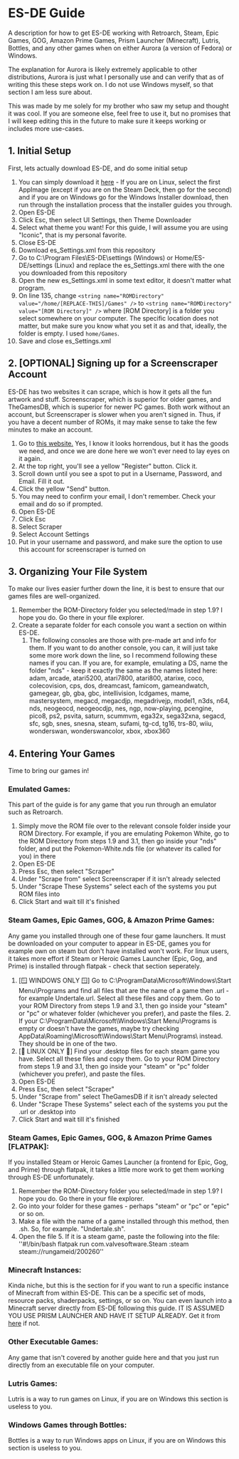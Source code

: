 # ES-DE Guide
A description for how to get ES-DE working with Retroarch, Steam, Epic Games, GOG, Amazon Prime Games, Prism Launcher (Minecraft), Lutris, Bottles, and any other games when on either Aurora (a version of Fedora) or Windows.

The explanation for Aurora is likely extremely applicable to other distributions, Aurora is just what I personally use and can verify that as of writing this these steps work on. I do not use Windows myself, so that section I am less sure about.

This was made by me solely for my brother who saw my setup and thought it was cool. If you are someone else, feel free to use it, but no promises that I will keep editing this in the future to make sure it keeps working or includes more use-cases.

## 1. Initial Setup
First, lets actually download ES-DE, and do some initial setup

1. You can simply download it [here](https://es-de.org/#Download) - If you are on Linux, select the first AppImage (except if you are on the Steam Deck, then go for the second) and if you are on Windows go for the Windows Installer download, then run through the installation process that the installer guides you through.
2. Open ES-DE
3. Click Esc, then select UI Settings, then Theme Downloader
4. Select what theme you want! For this guide, I will assume you are using "Iconic", that is my personal favorite.
5. Close ES-DE
6. Download es_Settings.xml from this repository
7. Go to C:\Program Files\ES-DE\settings (Windows) or Home/ES-DE/settings (Linux) and replace the es_Settings.xml there with the one you downloaded from this repository
8. Open the new es_Settings.xml in some text editor, it doesn't matter what program.
9. On line 135, change `<string name="ROMDirectory" value="/home/[REPLACE-THIS]/Games" />` to `<string name="ROMDirectory" value="[ROM Directory]" />` where [ROM Directory] is a folder you select somewhere on your computer. The specific location does not matter, but make sure you know what you set it as and that, ideally, the folder is empty. I used `home/Games`. 
10. Save and close es_Settings.xml

## 2. [OPTIONAL] Signing up for a Screenscraper Account
ES-DE has two websites it can scrape, which is how it gets all the fun artwork and stuff. Screenscraper, which is superior for older games, and TheGamesDB, which is superior for newer PC games. Both work without an account, but Screenscraper is slower when you aren't signed in. Thus, if you have a decent number of ROMs, it may make sense to take the few minutes to make an account.

1. Go to [this website.](https://screenscraper.fr/) Yes, I know it looks horrendous, but it has the goods we need, and once we are done here we won't ever need to lay eyes on it again.
2. At the top right, you'll see a yellow "Register" button. Click it.
3. Scroll down until you see a spot to put in a Username, Password, and Email. Fill it out.
4. Click the yellow "Send" button.
5. You may need to confirm your email, I don't remember. Check your email and do so if prompted.
6. Open ES-DE
7. Click Esc
8. Select Scraper
9. Select Account Settings
10. Put in your username and password, and make sure the option to use this account for screenscraper is turned on

## 3. Organizing Your File System
To make our lives easier further down the line, it is best to ensure that our games files are well-organized. 

1. Remember the ROM-Directory folder you selected/made in step 1.9? I hope you do. Go there in your file explorer.
2. Create a separate folder for each console you want a section on within ES-DE. 
   1. The following consoles are those with pre-made art and info for them. If you want to do another console, you can, it will just take some more work down the line, so I recommend following these names if you can. If you are, for example, emulating a DS, name the folder "nds" - keep it exactly the same as the names listed here: adam, arcade, atari5200, atari7800, atari800, atarixe, coco, colecovision, cps, dos, dreamcast, famicom, gameandwatch, gamegear, gb, gba, gbc, intellivision, lcdgames, mame, mastersystem, megacd, megacdjp, megadrivejp, model1, n3ds, n64, nds, neogeocd, neogeocdjp, nes, ngp, now-playing, pcengine, pico8, ps2, psvita, saturn, scummvm, ega32x, sega32xna, segacd, sfc, sgb, snes, snesna, steam, sufami, tg-cd, tg16, trs-80, wiiu, wonderswan, wonderswancolor, xbox, xbox360

## 4. Entering Your Games
Time to bring our games in!

### Emulated Games:
This part of the guide is for any game that you run through an emulator such as Retroarch.

1. Simply move the ROM file over to the relevant console folder inside your ROM Directory. For example, if you are emulating Pokemon White, go to the ROM Directory from steps 1.9 and 3.1, then go inside your "nds" folder, and put the Pokemon-White.nds file (or whatever its called for you) in there
2. Open ES-DE
3. Press Esc, then select "Scraper"
4. Under "Scrape from" select Screenscraper if it isn't already selected
5. Under "Scrape These Systems" select each of the systems you put ROM files into
6. Click Start and wait till it's finished

### Steam Games, Epic Games, GOG, & Amazon Prime Games:
Any game you installed through one of these four game launchers. It must be downloaded on your computer to appear in ES-DE, games you for example own on steam but don't have installed won't work. For linux users, it takes more effort if Steam or Heroic Games Launcher (Epic, Gog, and Prime) is installed through flatpak - check that section seperately.

1. [🪟 WINDOWS ONLY 🪟] Go to C:\ProgramData\Microsoft\Windows\Start Menu\Programs and find all files that are the name of a game then .url - for example Undertale.url. Select all these files and copy them. Go to your ROM Directory from steps 1.9 and 3.1, then go inside your "steam" or "pc" or whatever folder (whichever you prefer), and paste the files.
   2. If your C:\ProgramData\Microsoft\Windows\Start Menu\Programs is empty or doesn't have the games, maybe try checking AppData\Roaming\Microsoft\Windows\Start Menu\Programs\ instead. They should be in one of the two.
3. [🐧 LINUX ONLY 🐧] Find your .desktop files for each steam game you have. Select all these files and copy them. Go to your ROM Directory from steps 1.9 and 3.1, then go inside your "steam" or "pc" folder (whichever you prefer), and paste the files.
4. Open ES-DE
3. Press Esc, then select "Scraper"
4. Under "Scrape from" select TheGamesDB if it isn't already selected
5. Under "Scrape These Systems" select each of the systems you put the .url or .desktop into
6. Click Start and wait till it's finished

### Steam Games, Epic Games, GOG, & Amazon Prime Games [FLATPAK]:
If you installed Steam or Heroic Games Launcher (a frontend for Epic, Gog, and Prime) through flatpak, it takes a little more work to get them working through ES-DE unfortunately.

1. Remember the ROM-Directory folder you selected/made in step 1.9? I hope you do. Go there in your file explorer.
2. Go into your folder for these games - perhaps "steam" or "pc" or "epic" or so on.
3. Make a file with the name of a game installed through this method, then .sh. So, for example. "Undertale.sh".
4. Open the file
   5. If it is a steam game, paste the following into the file: ''#!/bin/bash
   flatpak run com.valvesoftware.Steam :steam steam://rungameid/200260''

### Minecraft Instances:
Kinda niche, but this is the section for if you want to run a specific instance of Minecraft from within ES-DE. This can be a specific set of mods, resource packs, shaderpacks, settings, or so on. You can even launch into a Minecraft server directly from ES-DE following this guide. IT IS ASSUMED YOU USE PRISM LAUNCHER AND HAVE IT SETUP ALREADY. Get it from [here](https://prismlauncher.org/download/) if not.

### Other Executable Games:
Any game that isn't covered by another guide here and that you just run directly from an executable file on your computer. 

### Lutris Games:
Lutris is a way to run games on Linux, if you are on Windows this section is useless to you. 

### Windows Games through Bottles:
Bottles is a way to run Windows apps on Linux, if you are on Windows this section is useless to you. 
